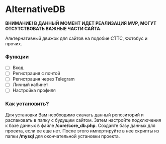 # AlternativeDB

**ВНИМАНИЕ! В ДАННЫЙ МОМЕНТ ИДЕТ РЕАЛИЗАЦИЯ MVP, МОГУТ ОТСУТСТВОВАТЬ ВАЖНЫЕ ЧАСТИ САЙТА.**

Альтернативный движок для сайтов на подобие СТТС, Фотобус и прочих.

### Функции
- [ ] Вход
- [ ] Регистрация с почтой
- [ ] Регистрация через Telegram
- [ ] Личный кабинет
- [ ] Настройка профиля

### Как установить?

Для установки Вам необходимо скачать данный репозиторий и распаковать в папку с будущим сайтом. Затем настройте подключения к базе данных в файле **/core/core_db.php**. Создайте базу данных для проекта, если ее еще нет. После этого импортируйте в нее скрипты из папки **/mysql** для окончательной установки проекта.
